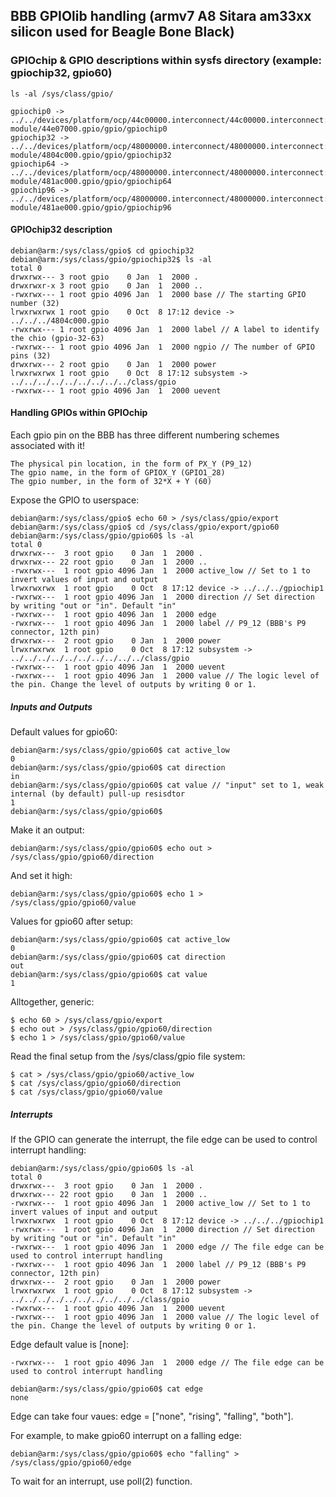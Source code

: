 ## BBB GPIOlib handling (armv7 A8 Sitara am33xx silicon used for Beagle Bone Black)

### GPIOchip & GPIO descriptions within sysfs directory (example: gpiochip32, gpio60)

	ls -al /sys/class/gpio/

	gpiochip0 -> ../../devices/platform/ocp/44c00000.interconnect/44c00000.interconnect:segment@200000/44e07000.target-module/44e07000.gpio/gpio/gpiochip0
	gpiochip32 -> ../../devices/platform/ocp/48000000.interconnect/48000000.interconnect:segment@0/4804c000.target-module/4804c000.gpio/gpio/gpiochip32
	gpiochip64 -> ../../devices/platform/ocp/48000000.interconnect/48000000.interconnect:segment@100000/481ac000.target-module/481ac000.gpio/gpio/gpiochip64
	gpiochip96 -> ../../devices/platform/ocp/48000000.interconnect/48000000.interconnect:segment@100000/481ae000.target-module/481ae000.gpio/gpio/gpiochip96

#### GPIOchip32 description

	debian@arm:/sys/class/gpio$ cd gpiochip32
	debian@arm:/sys/class/gpio/gpiochip32$ ls -al
	total 0
	drwxrwx--- 3 root gpio    0 Jan  1  2000 .
	drwxrwxr-x 3 root gpio    0 Jan  1  2000 ..
	-rwxrwx--- 1 root gpio 4096 Jan  1  2000 base // The starting GPIO number (32)
	lrwxrwxrwx 1 root gpio    0 Oct  8 17:12 device -> ../../../4804c000.gpio
	-rwxrwx--- 1 root gpio 4096 Jan  1  2000 label // A label to identify the chio (gpio-32-63)
	-rwxrwx--- 1 root gpio 4096 Jan  1  2000 ngpio // The number of GPIO pins (32)
	drwxrwx--- 2 root gpio    0 Jan  1  2000 power
	lrwxrwxrwx 1 root gpio    0 Oct  8 17:12 subsystem -> ../../../../../../../../../class/gpio
	-rwxrwx--- 1 root gpio 4096 Jan  1  2000 uevent

#### Handling GPIOs within GPIOchip

Each gpio pin on the BBB has three different numbering schemes associated with it!

	The physical pin location, in the form of PX_Y (P9_12)
	The gpio name, in the form of GPIOX_Y (GPIO1_28)
	The gpio number, in the form of 32*X + Y (60)

Expose the GPIO to userspace:

	debian@arm:/sys/class/gpio$ echo 60 > /sys/class/gpio/export
	debian@arm:/sys/class/gpio$ cd /sys/class/gpio/export/gpio60
	debian@arm:/sys/class/gpio/gpio60$ ls -al
	total 0
	drwxrwx---  3 root gpio    0 Jan  1  2000 .
	drwxrwx--- 22 root gpio    0 Jan  1  2000 ..
	-rwxrwx---  1 root gpio 4096 Jan  1  2000 active_low // Set to 1 to invert values of input and output
	lrwxrwxrwx  1 root gpio    0 Oct  8 17:12 device -> ../../../gpiochip1
	-rwxrwx---  1 root gpio 4096 Jan  1  2000 direction // Set direction by writing "out or "in". Default "in"
	-rwxrwx---  1 root gpio 4096 Jan  1  2000 edge
	-rwxrwx---  1 root gpio 4096 Jan  1  2000 label // P9_12 (BBB's P9 connector, 12th pin)
	drwxrwx---  2 root gpio    0 Jan  1  2000 power
	lrwxrwxrwx  1 root gpio    0 Oct  8 17:12 subsystem -> ../../../../../../../../../../class/gpio
	-rwxrwx---  1 root gpio 4096 Jan  1  2000 uevent
	-rwxrwx---  1 root gpio 4096 Jan  1  2000 value // The logic level of the pin. Change the level of outputs by writing 0 or 1.

##### Inputs and Outputs

Default values for gpio60:

	debian@arm:/sys/class/gpio/gpio60$ cat active_low
	0
	debian@arm:/sys/class/gpio/gpio60$ cat direction
	in
	debian@arm:/sys/class/gpio/gpio60$ cat value // "input" set to 1, weak internal (by default) pull-up resisdtor
	1
	debian@arm:/sys/class/gpio/gpio60$

Make it an output:

	debian@arm:/sys/class/gpio/gpio60$ echo out > /sys/class/gpio/gpio60/direction

And set it high:

	debian@arm:/sys/class/gpio/gpio60$ echo 1 > /sys/class/gpio/gpio60/value

Values for gpio60 after setup:

	debian@arm:/sys/class/gpio/gpio60$ cat active_low
	0
	debian@arm:/sys/class/gpio/gpio60$ cat direction
	out
	debian@arm:/sys/class/gpio/gpio60$ cat value
	1

Alltogether, generic:

	$ echo 60 > /sys/class/gpio/export
	$ echo out > /sys/class/gpio/gpio60/direction
	$ echo 1 > /sys/class/gpio/gpio60/value

Read the final setup from the /sys/class/gpio file system:

	$ cat > /sys/class/gpio/gpio60/active_low
	$ cat /sys/class/gpio/gpio60/direction
	$ cat /sys/class/gpio/gpio60/value

##### Interrupts

If the GPIO can generate the interrupt, the file edge can be used to control interrupt handling:

	debian@arm:/sys/class/gpio/gpio60$ ls -al
	total 0
	drwxrwx---  3 root gpio    0 Jan  1  2000 .
	drwxrwx--- 22 root gpio    0 Jan  1  2000 ..
	-rwxrwx---  1 root gpio 4096 Jan  1  2000 active_low // Set to 1 to invert values of input and output
	lrwxrwxrwx  1 root gpio    0 Oct  8 17:12 device -> ../../../gpiochip1
	-rwxrwx---  1 root gpio 4096 Jan  1  2000 direction // Set direction by writing "out or "in". Default "in"
	-rwxrwx---  1 root gpio 4096 Jan  1  2000 edge // The file edge can be used to control interrupt handling
	-rwxrwx---  1 root gpio 4096 Jan  1  2000 label // P9_12 (BBB's P9 connector, 12th pin)
	drwxrwx---  2 root gpio    0 Jan  1  2000 power
	lrwxrwxrwx  1 root gpio    0 Oct  8 17:12 subsystem -> ../../../../../../../../../../class/gpio
	-rwxrwx---  1 root gpio 4096 Jan  1  2000 uevent
	-rwxrwx---  1 root gpio 4096 Jan  1  2000 value // The logic level of the pin. Change the level of outputs by writing 0 or 1.

Edge default value is [none]:

	-rwxrwx---  1 root gpio 4096 Jan  1  2000 edge // The file edge can be used to control interrupt handling

	debian@arm:/sys/class/gpio/gpio60$ cat edge
	none

Edge can take four vaues: edge = ["none", "rising", "falling", "both"].

For example, to make gpio60 interrupt on a falling edge:

	debian@arm:/sys/class/gpio/gpio60$ echo "falling" > /sys/class/gpio/gpio60/edge

To wait for an interrupt, use poll(2) function.
